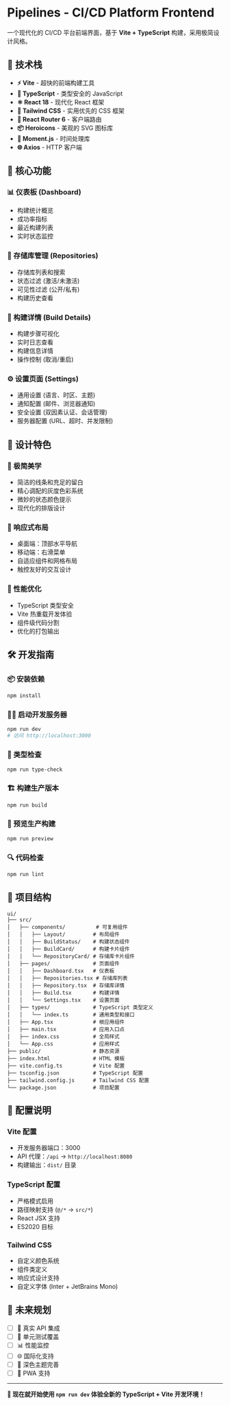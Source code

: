 # Pipelines - CI/CD Platform Frontend

一个现代化的 CI/CD 平台前端界面，基于 **Vite + TypeScript** 构建，采用极简设计风格。

## 🚀 技术栈

- **⚡ Vite** - 超快的前端构建工具
- **🔷 TypeScript** - 类型安全的 JavaScript
- **⚛️ React 18** - 现代化 React 框架
- **🎨 Tailwind CSS** - 实用优先的 CSS 框架
- **🧭 React Router 6** - 客户端路由
- **📦 Heroicons** - 美观的 SVG 图标库
- **📅 Moment.js** - 时间处理库
- **🌐 Axios** - HTTP 客户端

## 🎯 核心功能

### 📊 仪表板 (Dashboard)
- 构建统计概览
- 成功率指标
- 最近构建列表
- 实时状态监控

### 📁 存储库管理 (Repositories)
- 存储库列表和搜索
- 状态过滤 (激活/未激活)
- 可见性过滤 (公开/私有)
- 构建历史查看

### 🔧 构建详情 (Build Details)
- 构建步骤可视化
- 实时日志查看
- 构建信息详情
- 操作控制 (取消/重启)

### ⚙️ 设置页面 (Settings)
- 通用设置 (语言、时区、主题)
- 通知配置 (邮件、浏览器通知)
- 安全设置 (双因素认证、会话管理)
- 服务器配置 (URL、超时、并发限制)

## 🎨 设计特色

### 🎪 极简美学
- 简洁的线条和充足的留白
- 精心调配的灰度色彩系统
- 微妙的状态颜色提示
- 现代化的排版设计

### 📱 响应式布局
- 桌面端：顶部水平导航
- 移动端：右滑菜单
- 自适应组件和网格布局
- 触控友好的交互设计

### 🚀 性能优化
- TypeScript 类型安全
- Vite 热重载开发体验
- 组件级代码分割
- 优化的打包输出

## 🛠️ 开发指南

### 📦 安装依赖
```bash
npm install
```

### 🏃‍♂️ 启动开发服务器
```bash
npm run dev
# 访问 http://localhost:3000
```

### 🔧 类型检查
```bash
npm run type-check
```

### 🏗️ 构建生产版本
```bash
npm run build
```

### 👀 预览生产构建
```bash
npm run preview
```

### 🔍 代码检查
```bash
npm run lint
```

## 📁 项目结构

```
ui/
├── src/
│   ├── components/          # 可复用组件
│   │   ├── Layout/         # 布局组件
│   │   ├── BuildStatus/    # 构建状态组件
│   │   ├── BuildCard/      # 构建卡片组件
│   │   └── RepositoryCard/ # 存储库卡片组件
│   ├── pages/              # 页面组件
│   │   ├── Dashboard.tsx   # 仪表板
│   │   ├── Repositories.tsx # 存储库列表
│   │   ├── Repository.tsx  # 存储库详情
│   │   ├── Build.tsx       # 构建详情
│   │   └── Settings.tsx    # 设置页面
│   ├── types/              # TypeScript 类型定义
│   │   └── index.ts        # 通用类型和接口
│   ├── App.tsx             # 根应用组件
│   ├── main.tsx            # 应用入口点
│   ├── index.css           # 全局样式
│   └── App.css             # 应用样式
├── public/                 # 静态资源
├── index.html              # HTML 模板
├── vite.config.ts          # Vite 配置
├── tsconfig.json           # TypeScript 配置
├── tailwind.config.js      # Tailwind CSS 配置
└── package.json            # 项目配置
```

## 🔧 配置说明

### Vite 配置
- 开发服务器端口：3000
- API 代理：`/api` → `http://localhost:8080`
- 构建输出：`dist/` 目录

### TypeScript 配置
- 严格模式启用
- 路径映射支持 (`@/*` → `src/*`)
- React JSX 支持
- ES2020 目标

### Tailwind CSS
- 自定义颜色系统
- 组件类定义
- 响应式设计支持
- 自定义字体 (Inter + JetBrains Mono)

## 🎯 未来规划

- [ ] 🔌 真实 API 集成
- [ ] 🧪 单元测试覆盖
- [ ] 📊 性能监控
- [ ] 🌐 国际化支持
- [ ] 🎨 深色主题完善
- [ ] 📱 PWA 支持

---

**🚀 现在就开始使用 `npm run dev` 体验全新的 TypeScript + Vite 开发环境！** 